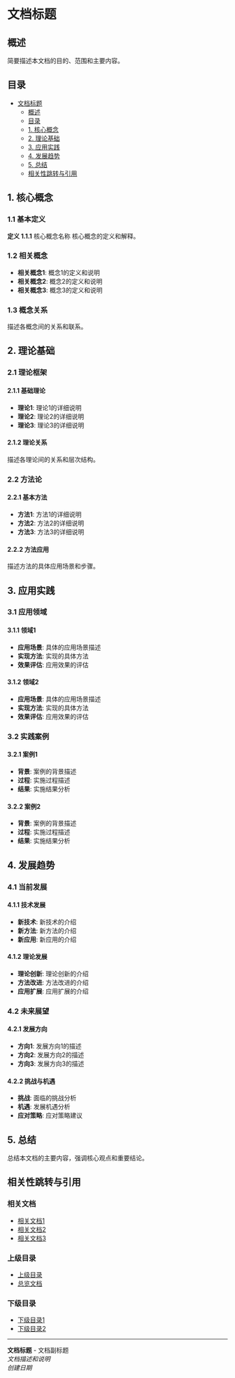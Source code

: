 # 文档标题

## 概述

简要描述本文档的目的、范围和主要内容。

## 目录

- [文档标题](#文档标题)
  - [概述](#概述)
  - [目录](#目录)
  - [1. 核心概念](#1-核心概念)
  - [2. 理论基础](#2-理论基础)
  - [3. 应用实践](#3-应用实践)
  - [4. 发展趋势](#4-发展趋势)
  - [5. 总结](#5-总结)
  - [相关性跳转与引用](#相关性跳转与引用)

## 1. 核心概念

### 1.1 基本定义

**定义 1.1.1** 核心概念名称
核心概念的定义和解释。

### 1.2 相关概念

- **相关概念1**: 概念1的定义和说明
- **相关概念2**: 概念2的定义和说明
- **相关概念3**: 概念3的定义和说明

### 1.3 概念关系

描述各概念间的关系和联系。

## 2. 理论基础

### 2.1 理论框架

#### 2.1.1 基础理论

- **理论1**: 理论1的详细说明
- **理论2**: 理论2的详细说明
- **理论3**: 理论3的详细说明

#### 2.1.2 理论关系

描述各理论间的关系和层次结构。

### 2.2 方法论

#### 2.2.1 基本方法

- **方法1**: 方法1的详细说明
- **方法2**: 方法2的详细说明
- **方法3**: 方法3的详细说明

#### 2.2.2 方法应用

描述方法的具体应用场景和步骤。

## 3. 应用实践

### 3.1 应用领域

#### 3.1.1 领域1

- **应用场景**: 具体的应用场景描述
- **实现方法**: 实现的具体方法
- **效果评估**: 应用效果的评估

#### 3.1.2 领域2

- **应用场景**: 具体的应用场景描述
- **实现方法**: 实现的具体方法
- **效果评估**: 应用效果的评估

### 3.2 实践案例

#### 3.2.1 案例1

- **背景**: 案例的背景描述
- **过程**: 实施过程描述
- **结果**: 实施结果分析

#### 3.2.2 案例2

- **背景**: 案例的背景描述
- **过程**: 实施过程描述
- **结果**: 实施结果分析

## 4. 发展趋势

### 4.1 当前发展

#### 4.1.1 技术发展

- **新技术**: 新技术的介绍
- **新方法**: 新方法的介绍
- **新应用**: 新应用的介绍

#### 4.1.2 理论发展

- **理论创新**: 理论创新的介绍
- **方法改进**: 方法改进的介绍
- **应用扩展**: 应用扩展的介绍

### 4.2 未来展望

#### 4.2.1 发展方向

- **方向1**: 发展方向1的描述
- **方向2**: 发展方向2的描述
- **方向3**: 发展方向3的描述

#### 4.2.2 挑战与机遇

- **挑战**: 面临的挑战分析
- **机遇**: 发展机遇分析
- **应对策略**: 应对策略建议

## 5. 总结

总结本文档的主要内容，强调核心观点和重要结论。

## 相关性跳转与引用

### 相关文档

- [相关文档1](相关文档1.md)
- [相关文档2](相关文档2.md)
- [相关文档3](相关文档3.md)

### 上级目录

- [上级目录](上级目录.md)
- [总览文档](../00-总览与导航/README.md)

### 下级目录

- [下级目录1](下级目录1/README.md)
- [下级目录2](下级目录2/README.md)

---

**文档标题** - 文档副标题  
*文档描述和说明*  
*创建日期*
